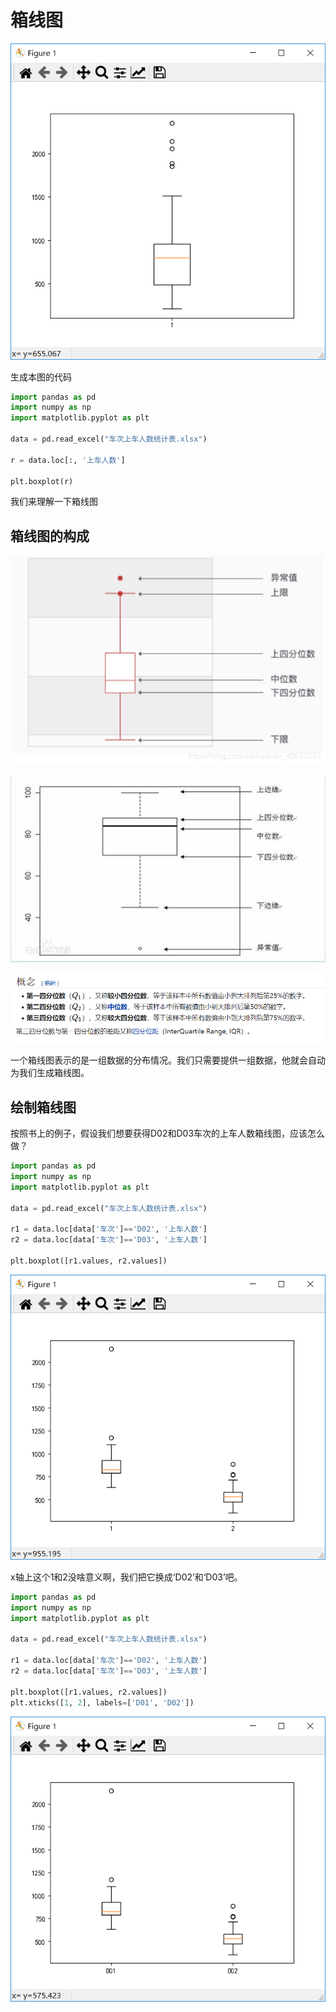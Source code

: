 # 箱线图

![image-20201031095008556](箱线图.assets/image-20201031095008556.png)

生成本图的代码

```python
import pandas as pd
import numpy as np
import matplotlib.pyplot as plt

data = pd.read_excel("车次上车人数统计表.xlsx")

r = data.loc[:, '上车人数']

plt.boxplot(r)
```

我们来理解一下箱线图

## 箱线图的构成

![20190221110841353](箱线图.assets/20190221110841353.png)

![img](箱线图.assets/aa18972bd40735fade9ad1029e510fb30f240826)

![image-20201031095804920](箱线图.assets/image-20201031095804920.png)

一个箱线图表示的是一组数据的分布情况。我们只需要提供一组数据，他就会自动为我们生成箱线图。

## 绘制箱线图

按照书上的例子，假设我们想要获得D02和D03车次的上车人数箱线图，应该怎么做？

```python
import pandas as pd
import numpy as np
import matplotlib.pyplot as plt

data = pd.read_excel("车次上车人数统计表.xlsx")

r1 = data.loc[data['车次']=='D02', '上车人数']
r2 = data.loc[data['车次']=='D03', '上车人数']

plt.boxplot([r1.values, r2.values])
```

![image-20201031102624408](箱线图.assets/image-20201031102624408.png)

x轴上这个1和2没啥意义啊，我们把它换成‘D02’和‘D03’吧。

```python
import pandas as pd
import numpy as np
import matplotlib.pyplot as plt

data = pd.read_excel("车次上车人数统计表.xlsx")

r1 = data.loc[data['车次']=='D02', '上车人数']
r2 = data.loc[data['车次']=='D03', '上车人数']

plt.boxplot([r1.values, r2.values])
plt.xticks([1, 2], labels=['D01', 'D02'])
```

![image-20201031102840579](箱线图.assets/image-20201031102840579.png)